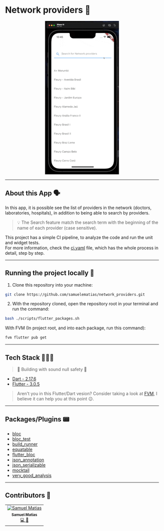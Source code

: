 # Network providers 🔄

<!-- show case/gif section -->

<p align="center">
  <img src="docs/assets/network_providers.gif" alt="show_case"  height="500">
  <br/>
</p>

<!-- show case/gif section END -->

<!-- about app and course section -->

---

## About this App 🗣

In this app, it is possible see the list of providers in the network (doctors, laboratories, hospitals), in addition to being able to search by providers.
<br/>

> 💡 The Search feature match the search term with the beginning of the name of each provider (case sensitive).

This project has a simple CI pipeline, to analyze the code and run the unit and widget tests.
<br/>
For more information, check the [ci.yaml][ci] file, which has the whole process in detail, step by step.

---

## Running the project locally 🔨

1. Clone this repository into your machine:

```bash
git clone https://github.com/samuelematias/network_providers.git
```

2. With the repository cloned, open the repository root in your terminal and run the command:

```bash
bash ./scripts/flutter_packages.sh
```

With FVM (In project root, and into each package, run this command):

```bash
fvm flutter pub get
```

---

## Tech Stack 👩🏾‍💻

> 💪 Building with sound null safety 💪

- [Dart - 2.17.6][dart]
- [Flutter - 3.0.5][flutter]

> Aren't you in this Flutter/Dart vesion? Consider taking a look at [FVM][fvm], I believe it can help you at this point 😉.

---

## Packages/Plugins 📟

- [bloc][bloc]
- [bloc_test][bloc_test]
- [build_runner][build_runner]
- [equatable][equatable]
- [flutter_bloc][flutter_bloc]
- [json_annotation][json_annotation]
- [json_serializable][json_serializable]
- [mocktail][mocktail]
- [very_good_analysis][very_good_analysis]

---

<!-- ALL-CONTRIBUTORS-LIST:START - Do not remove or modify this section -->

## Contributors 🚀

<!-- prettier-ignore -->
<table>
  <tr>
    <td align="center"><a href="https://twitter.com/samuelematias"><img src="https://avatars.githubusercontent.com/u/5155386?v=4" width="100px;" alt="Samuel Matias"/><br /><sub><b>Samuel Matias</b></sub></a><br /><a href="https://www.linkedin.com/in/samuelematias/"title="Code">💻</a><a href="https://linktr.ee/samuelematias"title="Design"> 🎨</a></td></td>
</table>

<!-- ALL-CONTRIBUTORS-LIST:END -->

<!-- about app and course section END -->

<!-- Stuffs links -->

[ci]: https://github.com/samuelematias/network_providers/blob/main/.github/workflows/ci.yml
[dart]: https://dart.dev/
[flutter]: https://flutter.dev/
[fvm]: https://fvm.app/

<!-- Packages/Plugins -->

[bloc]: https://pub.dev/packages/bloc
[bloc_test]: https://pub.dev/packages/bloc_test
[build_runner]: https://pub.dev/packages/build_runner
[equatable]: https://pub.dev/packages/equatable
[flutter_bloc]: https://pub.dev/packages/flutter_bloc
[json_annotation]: https://pub.dev/packages/json_annotation
[json_serializable]: https://pub.dev/packages/json_serializable
[mocktail]: https://pub.dev/packages/mocktail
[very_good_analysis]: https://pub.dev/packages/very_good_analysis
